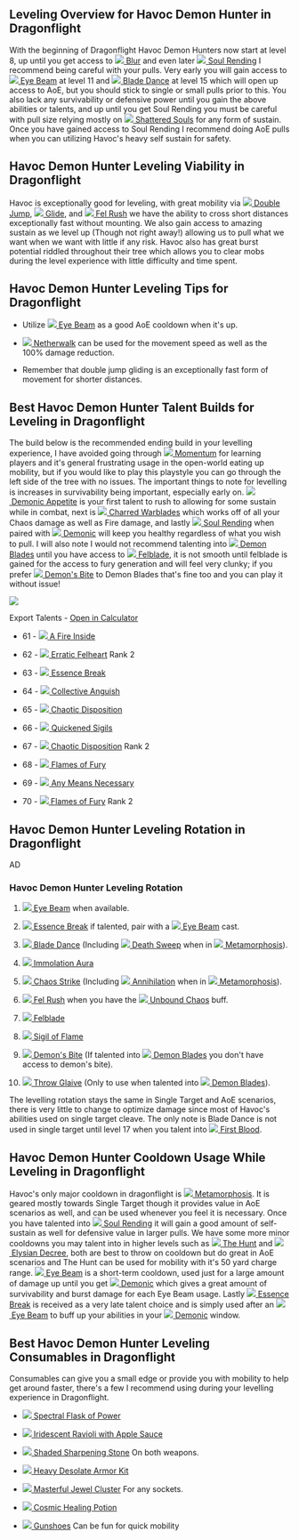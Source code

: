 Leveling Overview for Havoc Demon Hunter in Dragonflight
--------------------------------------------------------

With the beginning of Dragonflight Havoc Demon Hunters now start at level 8, up until you get access to [![](https://wow.zamimg.com/images/wow/icons/tiny/ability_demonhunter_blur.gif) Blur](https://www.wowhead.com/ptr-2/spell=198589/blur) and even later [![](https://wow.zamimg.com/images/wow/icons/tiny/ability_demonhunter_soulcleave2.gif) Soul Rending](https://www.wowhead.com/ptr-2/spell=204909/soul-rending) I recommend being careful with your pulls. Very early you will gain access to [![](https://wow.zamimg.com/images/wow/icons/tiny/ability_demonhunter_eyebeam.gif) Eye Beam](https://www.wowhead.com/ptr-2/spell=198013/eye-beam) at level 11 and [![](https://wow.zamimg.com/images/wow/icons/tiny/ability_demonhunter_bladedance.gif) Blade Dance](https://www.wowhead.com/ptr-2/spell=188499/blade-dance) at level 15 which will open up access to AoE, but you should stick to single or small pulls prior to this. You also lack any survivability or defensive power until you gain the above abilities or talents, and up until you get Soul Rending you must be careful with pull size relying mostly on [![](https://wow.zamimg.com/images/wow/icons/tiny/ability_warlock_soullink.gif) Shattered Souls](https://www.wowhead.com/ptr-2/spell=178940/shattered-souls) for any form of sustain. Once you have gained access to Soul Rending I recommend doing AoE pulls when you can utilizing Havoc's heavy self sustain for safety.

Havoc Demon Hunter Leveling Viability in Dragonflight
-----------------------------------------------------

Havoc is exceptionally good for leveling, with great mobility via [![](https://wow.zamimg.com/images/wow/icons/tiny/ability_rogue_fleetfooted.gif) Double Jump](https://www.wowhead.com/ptr-2/spell=196055/double-jump), [![](https://wow.zamimg.com/images/wow/icons/tiny/ability_demonhunter_glide.gif) Glide](https://www.wowhead.com/ptr-2/spell=131347/glide), and [![](https://wow.zamimg.com/images/wow/icons/tiny/ability_demonhunter_felrush.gif) Fel Rush](https://www.wowhead.com/ptr-2/spell=195072/fel-rush) we have the ability to cross short distances exceptionally fast without mounting. We also gain access to amazing sustain as we level up (Though not right away!) allowing us to pull what we want when we want with little if any risk. Havoc also has great burst potential riddled throughout their tree which allows you to clear mobs during the level experience with little difficulty and time spent.

Havoc Demon Hunter Leveling Tips for Dragonflight
-------------------------------------------------

-   Utilize [![](https://wow.zamimg.com/images/wow/icons/tiny/ability_demonhunter_eyebeam.gif) Eye Beam](https://www.wowhead.com/ptr-2/spell=198013/eye-beam) as a good AoE cooldown when it's up.

-   [![](https://wow.zamimg.com/images/wow/icons/tiny/spell_warlock_demonsoul.gif) Netherwalk](https://www.wowhead.com/ptr-2/spell=196555/netherwalk) can be used for the movement speed as well as the 100% damage reduction.

-   Remember that double jump gliding is an exceptionally fast form of movement for shorter distances.

Best Havoc Demon Hunter Talent Builds for Leveling in Dragonflight
------------------------------------------------------------------

The build below is the recommended ending build in your levelling experience, I have avoided going through [![](https://wow.zamimg.com/images/wow/icons/tiny/ability_foundryraid_demolition.gif) Momentum](https://www.wowhead.com/ptr-2/spell=206476/momentum) for learning players and it's general frustrating usage in the open-world eating up mobility, but if you would like to play this playstyle you can go through the left side of the tree with no issues. The important things to note for levelling is increases in survivability being important, especially early on. [![](https://wow.zamimg.com/images/wow/icons/tiny/ability_creature_poison_01_purple.gif) Demonic Appetite](https://www.wowhead.com/ptr-2/spell=206478/demonic-appetite) is your first talent to rush to allowing for some sustain while in combat, next is [![](https://wow.zamimg.com/images/wow/icons/tiny/spell_fire_incinerate.gif) Charred Warblades](https://www.wowhead.com/ptr-2/spell=213010/charred-warblades) which works off of all your Chaos damage as well as Fire damage, and lastly [![](https://wow.zamimg.com/images/wow/icons/tiny/ability_demonhunter_soulcleave2.gif) Soul Rending](https://www.wowhead.com/ptr-2/spell=204909/soul-rending) when paired with [![](https://wow.zamimg.com/images/wow/icons/tiny/spell_shadow_demonform.gif) Demonic](https://www.wowhead.com/ptr-2/spell=213410/demonic) will keep you healthy regardless of what you wish to pull. I will also note I would not recommend talenting into [![](https://wow.zamimg.com/images/wow/icons/tiny/inv_weapon_shortblade_92.gif) Demon Blades](https://www.wowhead.com/ptr-2/spell=203555/demon-blades) until you have access to [![](https://wow.zamimg.com/images/wow/icons/tiny/ability_demonhunter_felblade.gif) Felblade](https://www.wowhead.com/ptr-2/spell=232893/felblade), it is not smooth until felblade is gained for the access to fury generation and will feel very clunky; if you prefer [![](https://wow.zamimg.com/images/wow/icons/tiny/inv_weapon_glave_01.gif) Demon's Bite](https://www.wowhead.com/ptr-2/spell=162243/demons-bite) to Demon Blades that's fine too and you can play it without issue!

![](https://wow.zamimg.com/images/wow/icons/medium/class_demonhunter.jpg)

Export Talents - [Open in Calculator](https://www.wowhead.com/ptr-2/talent-calc/demon-hunter/havoc/DAOEFFVQREaBUUYiUBANVRRVUWJQFAYlECUQ)


-   61 - [![](https://wow.zamimg.com/images/wow/icons/tiny/ability_demonhunter_chaoticimprint_fire.gif) A Fire Inside](https://www.wowhead.com/ptr-2/spell=427775/a-fire-inside)

-   62 - [![](https://wow.zamimg.com/images/wow/icons/tiny/inv_archaeology_70_crystallineeyeofundravius.gif) Erratic Felheart](https://www.wowhead.com/ptr-2/spell=391397/erratic-felheart?def=117919&rank=2) Rank 2

-   63 - [![](https://wow.zamimg.com/images/wow/icons/tiny/spell_shadow_ritualofsacrifice.gif) Essence Break](https://www.wowhead.com/ptr-2/spell=258860/essence-break)

-   64 - [![](https://wow.zamimg.com/images/wow/icons/tiny/artifactability_havocdemonhunter_anguishofthedeceiver.gif) Collective Anguish](https://www.wowhead.com/ptr-2/spell=390152/collective-anguish)

-   65 - [![](https://wow.zamimg.com/images/wow/icons/tiny/inv_inscription_tarotchaos.gif) Chaotic Disposition](https://www.wowhead.com/ptr-2/spell=428492/chaotic-disposition)

-   66 - [![](https://wow.zamimg.com/images/wow/icons/tiny/ability_demonhunter_concentratedsigils.gif) Quickened Sigils](https://www.wowhead.com/ptr-2/spell=209281/quickened-sigils)

-   67 - [![](https://wow.zamimg.com/images/wow/icons/tiny/inv_inscription_tarotchaos.gif) Chaotic Disposition](https://www.wowhead.com/ptr-2/spell=428492/chaotic-disposition?def=122766&rank=2) Rank 2

-   68 - [![](https://wow.zamimg.com/images/wow/icons/tiny/ability_demonhunter_sigilofinquisition.gif) Flames of Fury](https://www.wowhead.com/ptr-2/spell=389694/flames-of-fury)

-   69 - [![](https://wow.zamimg.com/images/wow/icons/tiny/ability_warlock_demonicpower.gif) Any Means Necessary](https://www.wowhead.com/ptr-2/spell=388114/any-means-necessary)

-   70 - [![](https://wow.zamimg.com/images/wow/icons/tiny/ability_demonhunter_sigilofinquisition.gif) Flames of Fury](https://www.wowhead.com/ptr-2/spell=389694/flames-of-fury?def=117867&rank=2) Rank 2

Havoc Demon Hunter Leveling Rotation in Dragonflight
----------------------------------------------------

AD

### Havoc Demon Hunter Leveling Rotation

1.  [![](https://wow.zamimg.com/images/wow/icons/tiny/ability_demonhunter_eyebeam.gif) Eye Beam](https://www.wowhead.com/ptr-2/spell=198013/eye-beam) when available.

2.  [![](https://wow.zamimg.com/images/wow/icons/tiny/spell_shadow_ritualofsacrifice.gif) Essence Break](https://www.wowhead.com/ptr-2/spell=258860/essence-break) if talented, pair with a [![](https://wow.zamimg.com/images/wow/icons/tiny/ability_demonhunter_eyebeam.gif) Eye Beam](https://www.wowhead.com/ptr-2/spell=198013/eye-beam) cast.

3.  [![](https://wow.zamimg.com/images/wow/icons/tiny/ability_demonhunter_bladedance.gif) Blade Dance](https://www.wowhead.com/ptr-2/spell=188499/blade-dance) (Including [![](https://wow.zamimg.com/images/wow/icons/tiny/inv_glaive_1h_artifactaldrochi_d_02dual.gif) Death Sweep](https://www.wowhead.com/ptr-2/spell=210152/death-sweep) when in [![](https://wow.zamimg.com/images/wow/icons/tiny/ability_demonhunter_metamorphasisdps.gif) Metamorphosis](https://www.wowhead.com/ptr-2/spell=191427/metamorphosis)).

4.  [![](https://wow.zamimg.com/images/wow/icons/tiny/ability_demonhunter_immolation.gif) Immolation Aura](https://www.wowhead.com/ptr-2/spell=258920/immolation-aura)

5.  [![](https://wow.zamimg.com/images/wow/icons/tiny/ability_demonhunter_chaosstrike.gif) Chaos Strike](https://www.wowhead.com/ptr-2/spell=162794/chaos-strike) (Including [![](https://wow.zamimg.com/images/wow/icons/tiny/inv_glaive_1h_npc_d_02.gif) Annihilation](https://www.wowhead.com/ptr-2/spell=201427/annihilation) when in [![](https://wow.zamimg.com/images/wow/icons/tiny/ability_demonhunter_metamorphasisdps.gif) Metamorphosis](https://www.wowhead.com/ptr-2/spell=191427/metamorphosis)).

6.  [![](https://wow.zamimg.com/images/wow/icons/tiny/ability_demonhunter_felrush.gif) Fel Rush](https://www.wowhead.com/ptr-2/spell=195072/fel-rush) when you have the [![](https://wow.zamimg.com/images/wow/icons/tiny/artifactability_vengeancedemonhunter_painbringer.gif) Unbound Chaos](https://www.wowhead.com/ptr-2/spell=347461/unbound-chaos) buff.

7.  [![](https://wow.zamimg.com/images/wow/icons/tiny/ability_demonhunter_felblade.gif) Felblade](https://www.wowhead.com/ptr-2/spell=232893/felblade)

8.  [![](https://wow.zamimg.com/images/wow/icons/tiny/ability_demonhunter_sigilofinquisition.gif) Sigil of Flame](https://www.wowhead.com/ptr-2/spell=389810/sigil-of-flame)

9.  [![](https://wow.zamimg.com/images/wow/icons/tiny/inv_weapon_glave_01.gif) Demon's Bite](https://www.wowhead.com/ptr-2/spell=162243/demons-bite) (If talented into [![](https://wow.zamimg.com/images/wow/icons/tiny/inv_weapon_shortblade_92.gif) Demon Blades](https://www.wowhead.com/ptr-2/spell=203555/demon-blades) you don't have access to demon's bite).

10. [![](https://wow.zamimg.com/images/wow/icons/tiny/ability_demonhunter_throwglaive.gif) Throw Glaive](https://www.wowhead.com/ptr-2/spell=185123/throw-glaive) (Only to use when talented into [![](https://wow.zamimg.com/images/wow/icons/tiny/inv_weapon_shortblade_92.gif) Demon Blades](https://www.wowhead.com/ptr-2/spell=203555/demon-blades)).

The levelling rotation stays the same in Single Target and AoE scenarios, there is very little to change to optimize damage since most of Havoc's abilities used on single target cleave. The only note is Blade Dance is not used in single target until level 17 when you talent into [![](https://wow.zamimg.com/images/wow/icons/tiny/ability_deathwing_bloodcorruption_death.gif) First Blood](https://www.wowhead.com/ptr-2/spell=206416/first-blood).

Havoc Demon Hunter Cooldown Usage While Leveling in Dragonflight
----------------------------------------------------------------

Havoc's only major cooldown in dragonflight is [![](https://wow.zamimg.com/images/wow/icons/tiny/ability_demonhunter_metamorphasisdps.gif) Metamorphosis](https://www.wowhead.com/ptr-2/spell=191427/metamorphosis). It is geared mostly towards Single Target though it provides value in AoE scenarios as well, and can be used whenever you feel it is necessary. Once you have talented into [![](https://wow.zamimg.com/images/wow/icons/tiny/ability_demonhunter_soulcleave2.gif) Soul Rending](https://www.wowhead.com/ptr-2/spell=204909/soul-rending) it will gain a good amount of self-sustain as well for defensive value in larger pulls. We have some more minor cooldowns you may talent into in higher levels such as [![](https://wow.zamimg.com/images/wow/icons/tiny/ability_ardenweald_demonhunter.gif) The Hunt](https://www.wowhead.com/ptr-2/spell=370965/the-hunt) and [![](https://wow.zamimg.com/images/wow/icons/tiny/ability_bastion_demonhunter.gif) Elysian Decree](https://www.wowhead.com/ptr-2/spell=389815/elysian-decree), both are best to throw on cooldown but do great in AoE scenarios and The Hunt can be used for mobility with it's 50 yard charge range. [![](https://wow.zamimg.com/images/wow/icons/tiny/ability_demonhunter_eyebeam.gif) Eye Beam](https://www.wowhead.com/ptr-2/spell=198013/eye-beam) is a short-term cooldown, used just for a large amount of damage up until you get [![](https://wow.zamimg.com/images/wow/icons/tiny/spell_shadow_demonform.gif) Demonic](https://www.wowhead.com/ptr-2/spell=213410/demonic) which gives a great amount of survivability and burst damage for each Eye Beam usage. Lastly [![](https://wow.zamimg.com/images/wow/icons/tiny/spell_shadow_ritualofsacrifice.gif) Essence Break](https://www.wowhead.com/ptr-2/spell=258860/essence-break) is received as a very late talent choice and is simply used after an [![](https://wow.zamimg.com/images/wow/icons/tiny/ability_demonhunter_eyebeam.gif) Eye Beam](https://www.wowhead.com/ptr-2/spell=198013/eye-beam) to buff up your abilities in your [![](https://wow.zamimg.com/images/wow/icons/tiny/spell_shadow_demonform.gif) Demonic](https://www.wowhead.com/ptr-2/spell=213410/demonic) window.

Best Havoc Demon Hunter Leveling Consumables in Dragonflight
------------------------------------------------------------

Consumables can give you a small edge or provide you with mobility to help get around faster, there's a few I recommend using during your levelling experience in Dragonflight.

-   [![](https://wow.zamimg.com/images/wow/icons/tiny/inv_alchemy_90_flask_green.gif) Spectral Flask of Power](https://www.wowhead.com/ptr-2/item=171276/spectral-flask-of-power)

-   [![](https://wow.zamimg.com/images/wow/icons/tiny/inv_cooking_90_crawlerravioliapplesauce.gif) Iridescent Ravioli with Apple Sauce](https://www.wowhead.com/ptr-2/item=172049/iridescent-ravioli-with-apple-sauce)

-   [![](https://wow.zamimg.com/images/wow/icons/tiny/inv_blacksmithing_greatersharpeningstone.gif) Shaded Sharpening Stone](https://www.wowhead.com/ptr-2/item=171437/shaded-sharpening-stone) On both weapons.

-   [![](https://wow.zamimg.com/images/wow/icons/tiny/inv_leatherworking_armorpatch_heavy.gif) Heavy Desolate Armor Kit](https://www.wowhead.com/ptr-2/item=172347/heavy-desolate-armor-kit)

-   [![](https://wow.zamimg.com/images/wow/icons/tiny/inv_jewelcrafting_90_rarecut_purple.gif) Masterful Jewel Cluster](https://www.wowhead.com/ptr-2/item=173130/masterful-jewel-cluster) For any sockets.

-   [![](https://wow.zamimg.com/images/wow/icons/tiny/trade_alchemy_potionb5.gif) Cosmic Healing Potion](https://www.wowhead.com/ptr-2/item=187802/cosmic-healing-potion)

-   [![](https://wow.zamimg.com/images/wow/icons/tiny/inv_engineering_gunshoes.gif) Gunshoes](https://www.wowhead.com/ptr-2/item=132516/gunshoes) Can be fun for quick mobility